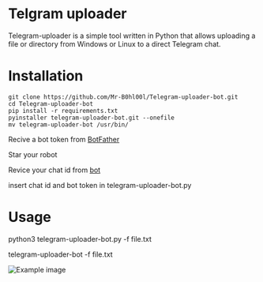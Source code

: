 # Telgram uploader        
Telegram-uploader is a simple tool written in Python that allows uploading a file or directory from Windows or Linux to a direct Telegram chat.

# Installation

```
git clone https://github.com/Mr-B0hl00l/Telegram-uploader-bot.git
cd Telegram-uploader-bot
pip install -r requirements.txt
pyinstaller telegram-uploader-bot.git --onefile
mv telegram-uploader-bot /usr/bin/
```

Recive a bot token from [BotFather](https://t.me/BotFather)

Star your robot

Revice your chat id from [bot](https://t.me/chatIDrobot)

insert chat id and bot token in telegram-uploader-bot.py

# Usage
python3 telegram-uploader-bot.py -f file.txt

telegram-uploader-bot -f file.txt

![Example image](https://github.com/Mr-B0hl00l/Telegram-uploader-bot/blob/main/Helper.gif)
